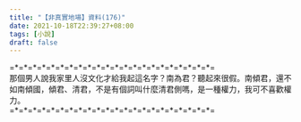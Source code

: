 ```yaml
---
title: "【非真實地場】資料(176)"
date: 2021-10-18T22:39:27+08:00
tags: [小說]
draft: false
---
```


=\*=\*=\*=\*=\*=\*=\*=\*=\*=\*=\*=\*=\*=\*=\*=\*=\*=\*=\*=\*=\*=\*=  
那個男人說我家里人沒文化才給我起這名字？南為君？聽起來很假。南傾君，還不如南傾國，傾君、清君，不是有個詞叫什麼清君側嗎，是一種權力，我可不喜歡權力。         
=\*=\*=\*=\*=\*=\*=\*=\*=\*=\*=\*=\*=\*=\*=\*=\*=\*=\*=\*=\*=\*=\*=  